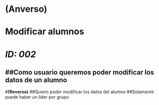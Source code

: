 # **(Anverso)**
# **Modificar alumnos**
# *ID: 002*
##Como usuario queremos poder modificar los datos de un alumno
----------
#**(Reverso)**
##Quiero poder modificar los datos del alumno
##Solamente puede haber un lider por grupo